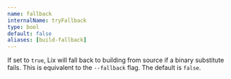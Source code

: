 ```yaml
---
name: fallback
internalName: tryFallback
type: bool
default: false
aliases: [build-fallback]
---
```

If set to `true`, Lix will fall back to building from source if a
binary substitute fails. This is equivalent to the `--fallback`
flag. The default is `false`.
